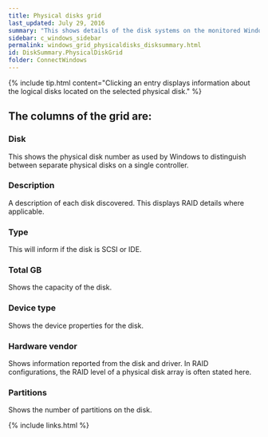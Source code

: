 ```yaml
---
title: Physical disks grid
last_updated: July 29, 2016
summary: "This shows details of the disk systems on the monitored Windows Server."
sidebar: c_windows_sidebar
permalink: windows_grid_physicaldisks_disksummary.html
id: DiskSummary.PhysicalDiskGrid
folder: ConnectWindows
---
```


{% include tip.html content="Clicking an entry displays information about the logical disks located on the selected physical disk." %}

## The columns of the grid are:

### Disk

This shows the physical disk number as used by Windows to distinguish between separate physical disks on a single controller.

### Description

A description of each disk discovered. This displays RAID details where applicable.

### Type

This will inform if the disk is SCSI or IDE.

### Total GB

Shows the capacity of the disk.

### Device type

Shows the device properties for the disk.

### Hardware vendor

Shows information reported from the disk and driver. In RAID configurations, the RAID level of a physical disk array is often stated here.

### Partitions

Shows the number of partitions on the disk.



{% include links.html %}
